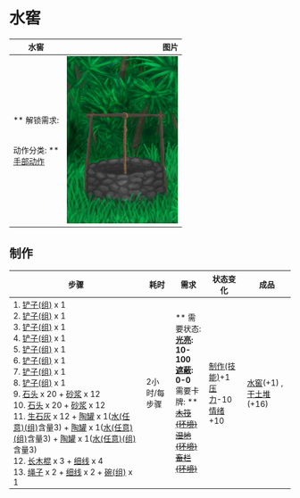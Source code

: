 # 水窖  
>   
  
  水窖  |   图片   
 ----  |  ----:   
 ** 解锁需求: **<br><br><br>** 动作分类: **<br>[手部动作](HandAction.md)  |  <img decoding="async" src="Sprite/Well.png" href="a.md" style="max-width:300px;max-height:300px;">   
  
## 制作  
步骤  |  耗时  |  需求  |  状态变化  |  成品  
----  |  ----  |  ----  |  ----  |  ----  
1. [铲子(组)](GpTag_Shovel.md) x 1<br>2. [铲子(组)](GpTag_Shovel.md) x 1<br>3. [铲子(组)](GpTag_Shovel.md) x 1<br>4. [铲子(组)](GpTag_Shovel.md) x 1<br>5. [铲子(组)](GpTag_Shovel.md) x 1<br>6. [铲子(组)](GpTag_Shovel.md) x 1<br>7. [铲子(组)](GpTag_Shovel.md) x 1<br>8. [铲子(组)](GpTag_Shovel.md) x 1<br>9. [石头](Stone.md) x 20 + [砂浆](Mortar.md) x 12<br>10. [石头](Stone.md) x 20 + [砂浆](Mortar.md) x 12<br>11. [生石灰](Quicklime.md) x 12 + [陶罐](ClayVase.md) x 1([水(任意)(组)](GpTag_WaterAny.md)含量3) + [陶罐](ClayVase.md) x 1([水(任意)(组)](GpTag_WaterAny.md)含量3) + [陶罐](ClayVase.md) x 1([水(任意)(组)](GpTag_WaterAny.md)含量3)<br>12. [长木棍](StickLong.md) x 3 + [细线](CordFiber.md) x 4<br>13. [绳子](Rope.md) x 2 + [细线](CordFiber.md) x 2 + [碗(组)](GpTag_Bowl.md) x 1  |  2小时/每步骤  |  ** 需要状态: **<br>[光亮](Light.md): 10-100<br>[遮蔽](Sheltered.md): 0-0<br>** 需要卡牌: **<br>~~[木筏(环境)](Env_Raft.md)~~<br>~~[湿地(环境)](Env_Wetlands.md)~~<br>~~[畜栏(环境)](Env_Enclosure.md)~~  |  [制作(技能)](Skill_Crafting.md)+1<br>[压力](Stress.md)-10<br>[情绪](Morale.md)+10  |  [水窖](Cistern.md)(+1) , [干土堆](DirtPile.md)(+16)  


<script>document.title="水窖 - 卡牌生存百科 Card Survival Wiki";</script>